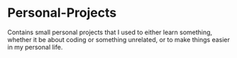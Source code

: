 # Personal-Projects
Contains small personal projects that I used to either learn something, whether it be about coding or something unrelated, or to make things easier in my personal life.
